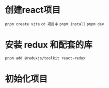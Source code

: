 # 创建react项目

`pnpm create vite`
`cd 项目中`
`pnpm install`
`pnpm dev`

# 安装 redux 和配套的库

`pnpm add @reduxjs/toolkit react-redux`

# 初始化项目